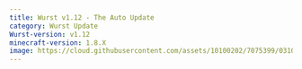 ```yaml
---
title: Wurst v1.12 - The Auto Update
category: Wurst Update
Wurst-version: v1.12
minecraft-version: 1.8.X
image: https://cloud.githubusercontent.com/assets/10100202/7075399/0310d6bc-df02-11e4-8478-8f2da1995939.jpg
---
```

